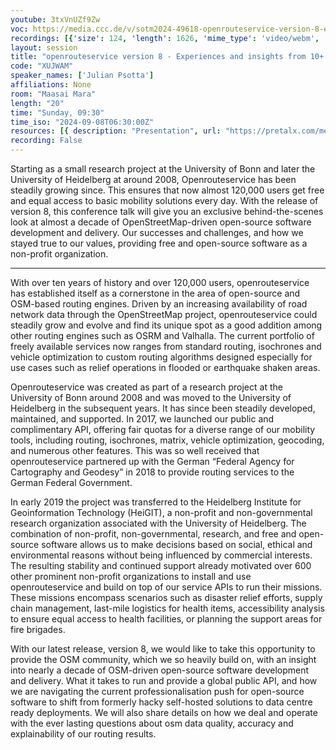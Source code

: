 ```yaml
---
youtube: 3txVnUZf9Zw
voc: https://media.ccc.de/v/sotm2024-49618-openrouteservice-version-8-experiences-and-insights-from-10-years-of-running-and-providing-a-global-osm-driven-free-and-open-source-routing-engine
recordings: [{'size': 124, 'length': 1626, 'mime_type': 'video/webm', 'language': 'eng', 'filename': 'sotm2024-49618-eng-openrouteservice_version_8_-_Experiences_and_insights_from_10_years_of_running_and_providing_a_global_OSM-driven_free_and_open-source_routing_engine_webm-hd.webm', 'state': 'new', 'folder': 'webm-hd', 'high_quality': True, 'width': 1920, 'height': 1080, 'updated_at': '2024-11-25T20:42:57.116+01:00', 'recording_url': 'https://cdn.media.ccc.de/events/sotm/2024/webm-hd/sotm2024-49618-eng-openrouteservice_version_8_-_Experiences_and_insights_from_10_years_of_running_and_providing_a_global_OSM-driven_free_and_open-source_routing_engine_webm-hd.webm', 'url': 'https://api.media.ccc.de/public/recordings/81963', 'event_url': 'https://api.media.ccc.de/public/events/fd1da0dd-a798-56e1-94ac-8a01154c263d', 'conference_url': 'https://api.media.ccc.de/public/conferences/sotm2024'}, {'size': 59, 'length': 1626, 'mime_type': 'video/webm', 'language': 'eng', 'filename': 'sotm2024-49618-eng-openrouteservice_version_8_-_Experiences_and_insights_from_10_years_of_running_and_providing_a_global_OSM-driven_free_and_open-source_routing_engine_webm-sd.webm', 'state': 'new', 'folder': 'webm-sd', 'high_quality': False, 'width': 720, 'height': 576, 'updated_at': '2024-11-25T20:17:03.632+01:00', 'recording_url': 'https://cdn.media.ccc.de/events/sotm/2024/webm-sd/sotm2024-49618-eng-openrouteservice_version_8_-_Experiences_and_insights_from_10_years_of_running_and_providing_a_global_OSM-driven_free_and_open-source_routing_engine_webm-sd.webm', 'url': 'https://api.media.ccc.de/public/recordings/81959', 'event_url': 'https://api.media.ccc.de/public/events/fd1da0dd-a798-56e1-94ac-8a01154c263d', 'conference_url': 'https://api.media.ccc.de/public/conferences/sotm2024'}, {'size': 40, 'length': 1626, 'mime_type': 'video/mp4', 'language': 'eng', 'filename': 'sotm2024-49618-eng-openrouteservice_version_8_-_Experiences_and_insights_from_10_years_of_running_and_providing_a_global_OSM-driven_free_and_open-source_routing_engine_sd.mp4', 'state': 'new', 'folder': 'h264-sd', 'high_quality': False, 'width': 720, 'height': 576, 'updated_at': '2024-11-25T20:05:18.965+01:00', 'recording_url': 'https://cdn.media.ccc.de/events/sotm/2024/h264-sd/sotm2024-49618-eng-openrouteservice_version_8_-_Experiences_and_insights_from_10_years_of_running_and_providing_a_global_OSM-driven_free_and_open-source_routing_engine_sd.mp4', 'url': 'https://api.media.ccc.de/public/recordings/81955', 'event_url': 'https://api.media.ccc.de/public/events/fd1da0dd-a798-56e1-94ac-8a01154c263d', 'conference_url': 'https://api.media.ccc.de/public/conferences/sotm2024'}, {'size': 24, 'length': 1626, 'mime_type': 'audio/mpeg', 'language': 'eng', 'filename': 'sotm2024-49618-eng-openrouteservice_version_8_-_Experiences_and_insights_from_10_years_of_running_and_providing_a_global_OSM-driven_free_and_open-source_routing_engine_mp3.mp3', 'state': 'new', 'folder': 'mp3', 'high_quality': False, 'width': 0, 'height': 0, 'updated_at': '2024-11-25T20:02:06.784+01:00', 'recording_url': 'https://cdn.media.ccc.de/events/sotm/2024/mp3/sotm2024-49618-eng-openrouteservice_version_8_-_Experiences_and_insights_from_10_years_of_running_and_providing_a_global_OSM-driven_free_and_open-source_routing_engine_mp3.mp3', 'url': 'https://api.media.ccc.de/public/recordings/81953', 'event_url': 'https://api.media.ccc.de/public/events/fd1da0dd-a798-56e1-94ac-8a01154c263d', 'conference_url': 'https://api.media.ccc.de/public/conferences/sotm2024'}, {'size': 100, 'length': 1626, 'mime_type': 'video/mp4', 'language': 'eng', 'filename': 'sotm2024-49618-eng-openrouteservice_version_8_-_Experiences_and_insights_from_10_years_of_running_and_providing_a_global_OSM-driven_free_and_open-source_routing_engine_hd.mp4', 'state': 'new', 'folder': 'h264-hd', 'high_quality': True, 'width': 1920, 'height': 1080, 'updated_at': '2024-11-25T19:59:51.705+01:00', 'recording_url': 'https://cdn.media.ccc.de/events/sotm/2024/h264-hd/sotm2024-49618-eng-openrouteservice_version_8_-_Experiences_and_insights_from_10_years_of_running_and_providing_a_global_OSM-driven_free_and_open-source_routing_engine_hd.mp4', 'url': 'https://api.media.ccc.de/public/recordings/81951', 'event_url': 'https://api.media.ccc.de/public/events/fd1da0dd-a798-56e1-94ac-8a01154c263d', 'conference_url': 'https://api.media.ccc.de/public/conferences/sotm2024'}]
layout: session
title: "openrouteservice version 8 - Experiences and insights from 10+ years of running and providing a global OSM-driven, free and open-source routing engine"
code: "XUJWAM"
speaker_names: ['Julian Psotta']
affiliations: None
room: "Maasai Mara"
length: "20"
time: "Sunday, 09:30"
time_iso: "2024-09-08T06:30:00Z"
resources: [{ description: "Presentation", url: "https://pretalx.com/media/sotm2024/submissions/XUJWAM/resources/SotM_2024_SMT_dj7JS7b.pdf" },{ description: "openrouteservice", url: "https://openrouteservice.org" },{ description: "HeiGIT", url: "https://heigit.org" },{ description: "openrouteservice GitHub Code", url: "https://github.com/GIScience/openrouteservice" }]
recording: False
---
```


Starting as a small research project at the University of Bonn and later the University of Heidelberg at around 2008, Openrouteservice has been steadily growing since. This ensures that now almost 120,000 users get free and equal access to basic mobility solutions every day. With the release of version 8, this conference talk will give you an exclusive behind-the-scenes look at almost a decade of OpenStreetMap-driven open-source software development and delivery. Our successes and challenges, and how we stayed true to our values, providing free and open-source software as a non-profit organization.

<hr>

With over ten years of history and over 120,000 users, openrouteservice has established itself as a cornerstone in the area of open-source and OSM-based routing engines. Driven by an increasing availability of road network data through the OpenStreetMap project, openrouteservice could steadily grow and evolve and find its unique spot as a good addition among other routing engines such as OSRM and Valhalla. The current portfolio of freely available services now ranges from standard routing, isochrones and vehicle optimization to custom routing algorithms designed especially for use cases such as relief operations in flooded or earthquake shaken areas.

Openrouteservice was created as part of a research project at the University of Bonn around 2008 and was moved to the University of Heidelberg in the subsequent years. It has since been steadily developed, maintained, and supported.  In 2017, we launched our public and complimentary API, offering fair quotas for a diverse range of our mobility tools, including routing, isochrones, matrix, vehicle optimization, geocoding, and numerous other features. This was so well received that openrouteservice partnered up with the German “Federal Agency for Cartography and Geodesy” in 2018 to provide routing services to the German Federal Government.

In early 2019 the project was transferred to the Heidelberg Institute for Geoinformation Technology (HeiGIT), a non-profit and non-governmental research organization associated with the University of Heidelberg. The combination of non-profit, non-governmental, research, and free and open-source software allows us to make decisions based on social, ethical and environmental reasons without being influenced by commercial interests. The resulting stability and continued support already motivated over 600 other prominent non-profit organizations to install and use openrouteservice and build on top of our service APIs to run their missions. These missions encompass scenarios such as disaster relief efforts, supply chain management, last-mile logistics for health items, accessibility analysis to ensure equal access to health facilities, or planning the support areas for fire brigades.

With our latest release, version 8, we would like to take this opportunity to provide the OSM community, which we so heavily build on, with an insight into nearly a decade of OSM-driven open-source software development and delivery. What it takes to run and provide a global public API, and how we are navigating the current professionalisation push for open-source software to shift from formerly hacky self-hosted solutions to data centre ready deployments. We will also share details on how we deal and operate with the ever lasting questions about osm data quality, accuracy and explainability of our routing results.

